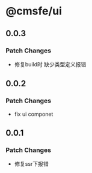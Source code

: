 # @cmsfe/ui

## 0.0.3

### Patch Changes

- 修复build时 缺少类型定义报错

## 0.0.2

### Patch Changes

- fix ui componet

## 0.0.1

### Patch Changes

- 修复ssr下报错
